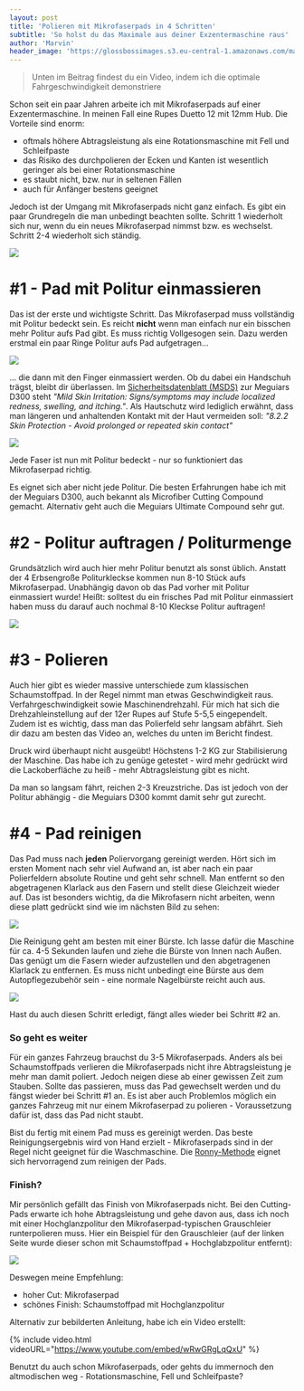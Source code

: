 ```yaml
---
layout: post
title: 'Polieren mit Mikrofaserpads in 4 Schritten'
subtitle: 'So holst du das Maximale aus deiner Exzentermaschine raus'
author: 'Marvin'
header_image: 'https://glossbossimages.s3.eu-central-1.amazonaws.com/marvin/guide_mf_pads/DSC01924.jpg'
---
```


>Unten im Beitrag findest du ein Video, indem ich die optimale Fahrgeschwindigkeit demonstriere

Schon seit ein paar Jahren arbeite ich mit Mikrofaserpads auf einer Exzentermaschine. In meinen Fall eine Rupes Duetto 12 mit 12mm Hub. Die Vorteile sind enorm:

- oftmals höhere Abtragsleistung als eine Rotationsmaschine mit Fell und Schleifpaste
- das Risiko des durchpolieren der Ecken und Kanten ist wesentlich geringer als bei einer Rotationsmaschine
- es staubt nicht, bzw. nur in seltenen Fällen
- auch für Anfänger bestens geeignet

Jedoch ist der Umgang mit Mikrofaserpads nicht ganz einfach. Es gibt ein paar Grundregeln die man unbedingt beachten sollte. Schritt 1 wiederholt sich nur, wenn du ein neues Mikrofaserpad nimmst bzw. es wechselst. Schritt 2-4 wiederholt sich ständig.


![](https://glossbossimages.s3.eu-central-1.amazonaws.com/marvin/guide_mf_pads/DSC01924.jpg)

# #1 - Pad mit Politur einmassieren

Das ist der erste und wichtigste Schritt. Das Mikrofaserpad muss vollständig mit Politur bedeckt sein. Es reicht **nicht** wenn man einfach nur ein bisschen mehr Politur aufs Pad gibt. Es muss richtig Vollgesogen sein. Dazu werden erstmal ein paar Ringe Politur aufs Pad aufgetragen...

![](https://glossbossimages.s3.eu-central-1.amazonaws.com/marvin/guide_mf_pads/DSC01917.jpg)

... die dann mit den Finger einmassiert werden. Ob du dabei ein Handschuh trägst, bleibt dir überlassen. Im [Sicherheitsdatenblatt (MSDS)](http://www.finishmaster.com/prod/assets/xfw41bwdgroykk4hnrd6.pdf) zur Meguiars D300 steht *"Mild Skin Irritation: Signs/symptoms may include localized redness, swelling, and itching."*. Als Hautschutz wird lediglich erwähnt, dass man längeren und anhaltenden Kontakt mit der Haut vermeiden soll: *"8.2.2 Skin Protection - Avoid prolonged or repeated skin contact"*

![](https://glossbossimages.s3.eu-central-1.amazonaws.com/marvin/guide_mf_pads/DSC01918.jpg)

Jede Faser ist nun mit Politur bedeckt - nur so funktioniert das Mikrofaserpad richtig.

Es eignet sich aber nicht jede Politur. Die besten Erfahrungen habe ich mit der Meguiars D300, auch bekannt als Microfiber Cutting Compound gemacht. Alternativ geht auch die Meguiars Ultimate Compound sehr gut.

# #2 - Politur auftragen / Politurmenge

Grundsätzlich wird auch hier mehr Politur benutzt als sonst üblich. Anstatt der 4 Erbsengroße Politurkleckse kommen nun 8-10 Stück aufs Mikrofaserpad. Unabhängig davon ob das Pad vorher mit Politur einmassiert wurde! Heißt: solltest du ein frisches Pad mit Politur einmassiert haben muss du darauf auch nochmal 8-10 Kleckse Politur auftragen!


![](https://glossbossimages.s3.eu-central-1.amazonaws.com/marvin/guide_mf_pads/DSC01919.jpg)

# #3 - Polieren

Auch hier gibt es wieder massive unterschiede zum klassischen Schaumstoffpad. In der Regel nimmt man etwas Geschwindigkeit raus. Verfahrgeschwindigkeit sowie Maschinendrehzahl. Für mich hat sich die Drehzahleinstellung auf der 12er Rupes auf Stufe 5-5,5 eingependelt. Zudem ist es wichtig, dass man das Polierfeld sehr langsam abfährt.
Sieh dir dazu am besten das Video an, welches du unten im Bericht findest.

Druck wird überhaupt nicht ausgeübt! Höchstens 1-2 KG zur Stabilisierung der Maschine. Das habe ich zu genüge getestet - wird mehr gedrückt wird die Lackoberfläche zu heiß - mehr Abtragsleistung gibt es nicht.

Da man so langsam fährt, reichen 2-3 Kreuzstriche. Das ist jedoch von der Politur abhängig - die Meguiars D300 kommt damit sehr gut zurecht.


# #4 - Pad reinigen

Das Pad muss nach **jeden** Poliervorgang gereinigt werden. Hört sich im ersten Moment nach sehr viel Aufwand an, ist aber nach ein paar Polierfeldern absolute Routine und geht sehr schnell. Man entfernt so den abgetragenen Klarlack aus den Fasern und stellt diese Gleichzeit wieder auf. Das ist besonders wichtig, da die Mikrofasern nicht arbeiten, wenn diese platt gedrückt sind wie im nächsten Bild zu sehen:

![](https://glossbossimages.s3.eu-central-1.amazonaws.com/marvin/guide_mf_pads/DSC01920.jpg)

Die Reinigung geht am besten mit einer Bürste. Ich lasse dafür die Maschine für ca. 4-5 Sekunden laufen und ziehe die Bürste von Innen nach Außen. Das genügt um die Fasern wieder aufzustellen und den abgetragenen Klarlack zu entfernen. Es muss nicht unbedingt eine Bürste aus dem Autopflegezubehör sein - eine normale Nagelbürste reicht auch aus.

![](https://glossbossimages.s3.eu-central-1.amazonaws.com/marvin/guide_mf_pads/DSC01921.jpg)

Hast du auch diesen Schritt erledigt, fängt alles wieder bei Schritt #2 an.

### So geht es weiter

Für ein ganzes Fahrzeug brauchst du 3-5 Mikrofaserpads. Anders als bei Schaumstoffpads verlieren die Mikrofaserpads nicht ihre Abtragsleistung je mehr man damit poliert. Jedoch neigen diese ab einer gewissen Zeit zum Stauben. Sollte das passieren, muss das Pad gewechselt werden und du fängst wieder bei Schritt #1 an. Es ist aber auch Problemlos möglich ein ganzes Fahrzeug mit nur einem Mikrofaserpad zu polieren - Voraussetzung dafür ist, dass das Pad nicht staubt.

Bist du fertig mit einem Pad muss es gereinigt werden. Das beste Reinigungsergebnis wird von Hand erzielt - Mikrofaserpads sind in der Regel nicht geeignet für die Waschmaschine. Die [Ronny-Methode](https://glossboss.de/anleitungen/polierpads-reinigen/) eignet sich hervorragend zum reinigen der Pads.

### Finish?

Mir persönlich gefällt das Finish von Mikrofaserpads nicht. Bei den Cutting-Pads erwarte ich hohe Abtragsleistung und gehe davon aus, dass ich noch mit einer Hochglanzpolitur den Mikrofaserpad-typischen Grauschleier runterpolieren muss. Hier ein Beispiel für den Grauschleier (auf der linken Seite wurde dieser schon mit Schaumstoffpad + Hochglabzpolitur entfernt):

![](https://glossbossimages.s3.eu-central-1.amazonaws.com/marvin/audi-a1-schwarz/DSC01303.jpg)

Deswegen meine Empfehlung:

- hoher Cut: Mikrofaserpad
- schönes Finish: Schaumstoffpad mit Hochglanzpolitur

Alternativ zur bebilderten Anleitung, habe ich ein Video erstellt:

{% include video.html videoURL="https://www.youtube.com/embed/wRwGRgLqQxU" %}

Benutzt du auch schon Mikrofaserpads, oder gehts du immernoch den altmodischen weg - Rotationsmaschine, Fell und Schleifpaste?
